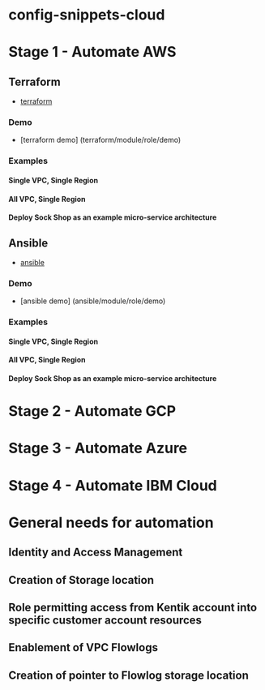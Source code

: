 # config-snippets-cloud

# Stage 1 - Automate AWS
## Terraform
* [terraform](terraform/module)
### Demo
* [terraform demo] (terraform/module/role/demo)
### Examples
#### Single VPC, Single Region
#### All VPC, Single Region
#### Deploy Sock Shop as an example micro-service architecture

## Ansible
* [ansible](ansible/role)
### Demo
* [ansible demo] (ansible/module/role/demo)
### Examples
#### Single VPC, Single Region
#### All VPC, Single Region
#### Deploy Sock Shop as an example micro-service architecture


# Stage 2 - Automate GCP

# Stage 3 - Automate Azure

# Stage 4 - Automate IBM Cloud

# General needs for automation
## Identity and Access Management
## Creation of Storage location
## Role permitting access from Kentik account into specific customer account resources
## Enablement of VPC Flowlogs
## Creation of pointer to Flowlog storage location
